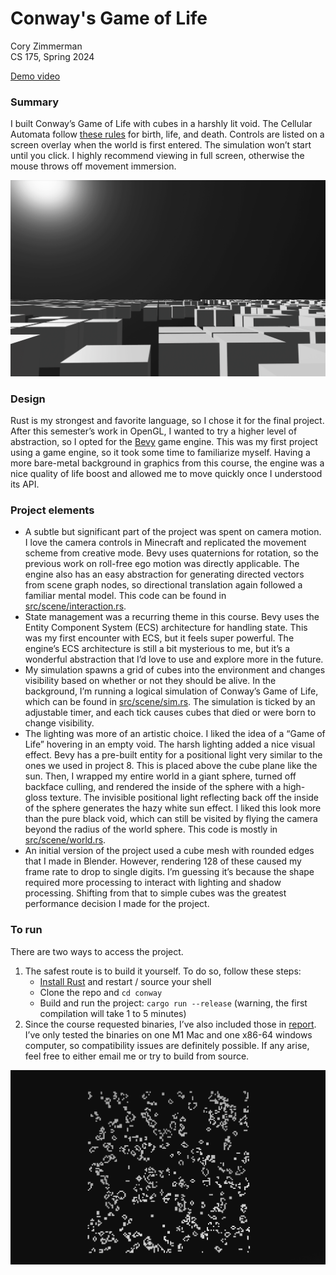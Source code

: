 # Conway's Game of Life

Cory Zimmerman  
CS 175, Spring 2024

[Demo video](https://youtu.be/fP9J3-yNa3Y)

### Summary
I built Conway’s Game of Life with cubes in a harshly lit void. The Cellular Automata follow [these rules](https://en.wikipedia.org/wiki/Conway%27s_Game_of_Life) for birth, life, and death. Controls are listed on a screen overlay when the world is first entered. The simulation won’t start until you click. I highly recommend viewing in full screen, otherwise the mouse throws off movement immersion.

![Big cubes](report/cw_low.png)

### Design
Rust is my strongest and favorite language, so I chose it for the final project. After this semester’s work in OpenGL, I wanted to try a higher level of abstraction, so I opted for the [Bevy](https://bevyengine.org) game engine. This was my first project using a game engine, so it took some time to familiarize myself. Having a more bare-metal background in graphics from this course, the engine was a nice quality of life boost and allowed me to move quickly once I understood its API.

### Project elements
- A subtle but significant part of the project was spent on camera motion. I love the camera controls in Minecraft and replicated the movement scheme from creative mode. Bevy uses quaternions for rotation, so the previous work on roll-free ego motion was directly applicable. The engine also has an easy abstraction for generating directed vectors from scene graph nodes, so directional translation again followed a familiar mental model. This code can be found in [src/scene/interaction.rs](https://github.com/cfzimmerman/conway/blob/main/src/scene/interaction.rs).
- State management was a recurring theme in this course. Bevy uses the Entity Component System (ECS) architecture for handling state. This was my first encounter with ECS, but it feels super powerful. The engine’s ECS architecture is still a bit mysterious to me, but it’s a wonderful abstraction that I’d love to use and explore more in the future.
- My simulation spawns a grid of cubes into the environment and changes visibility based on whether or not they should be alive. In the background, I’m running a logical simulation of Conway’s Game of Life, which can be found in [src/scene/sim.rs](https://github.com/cfzimmerman/conway/blob/main/src/scene/sim.rs). The simulation is ticked by an adjustable timer, and each tick causes cubes that died or were born to change visibility.
- The lighting was more of an artistic choice. I liked the idea of a “Game of Life” hovering in an empty void. The harsh lighting added a nice visual effect. Bevy has a pre-built entity for a positional light very similar to the ones we used in project 8. This is placed above the cube plane like the sun. Then, I wrapped my entire world in a giant sphere, turned off backface culling, and rendered the inside of the sphere with a high-gloss texture. The invisible positional light reflecting back off the inside of the sphere generates the hazy white sun effect. I liked this look more than the pure black void, which can still be visited by flying the camera beyond the radius of the world sphere. This code is mostly in [src/scene/world.rs](https://github.com/cfzimmerman/conway/blob/main/src/scene/world.rs).
- An initial version of the project used a cube mesh with rounded edges that I made in Blender. However, rendering 128 of these caused my frame rate to drop to single digits. I’m guessing it’s because the shape required  more processing to interact with lighting and shadow processing. Shifting from that to simple cubes was the greatest performance decision I made for the project.

### To run
There are two ways to access the project. 

1. The safest route is to build it yourself. To do so, follow these steps:
	- [Install Rust](https://www.rust-lang.org/tools/install) and restart / source your shell
	- Clone the repo and `cd conway`
	- Build and run the project: `cargo run --release` (warning, the first compilation will take 1 to 5 minutes)
2. Since the course requested binaries, I’ve also included those in [report](https://github.com/cfzimmerman/conway/tree/main/report). I’ve only tested the binaries on one M1 Mac and one x86-64 windows computer, so compatibility issues are definitely possible. If any arise, feel free to either email me or try to build from source.

![Small cubes](report/cw_high.png)
